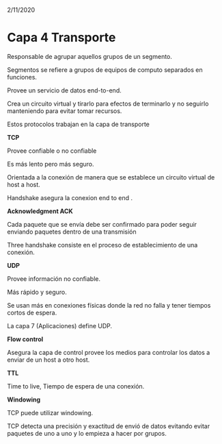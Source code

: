2/11/2020

# Capa 4 Transporte



Responsable de agrupar aquellos grupos de un segmento.

Segmentos se refiere a grupos de equipos de computo separados en funciones.

Provee un servicio de datos end-to-end.

Crea un circuito virtual y tirarlo para efectos de terminarlo y no seguirlo manteniendo para evitar tomar recursos.



Estos protocolos trabajan en la capa de transporte

**TCP**

Provee confiable o no confiable 

Es más lento pero más seguro.

Orientada a la conexión de manera que se establece un circuito virtual de host a host.

Handshake asegura la conexion end to end .

**Acknowledgment ACK**

Cada paquete que se envía debe ser confirmado para poder seguir enviando paquetes dentro de una transmisión

Three handshake consiste en el proceso de establecimiento de una conexión.





**UDP**

Provee información no confiable.

Más rápido y seguro.

Se usan más en conexiones físicas donde la red no falla y tener tiempos cortos de espera.

La capa 7 (Aplicaciones) define UDP.





**Flow control**

Asegura la capa de control provee los medios para controlar los datos a enviar de un host a otro host.



**TTL**

Time to live, Tiempo de espera de una conexión.



**Windowing**

TCP puede utilizar windowing.

TCP detecta una precisión y exactitud de envió de datos evitando evitar paquetes de uno a uno y lo empieza a hacer por grupos.

























